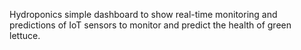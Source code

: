 Hydroponics simple dashboard to show real-time monitoring and predictions of IoT sensors to monitor and predict the health of green lettuce.